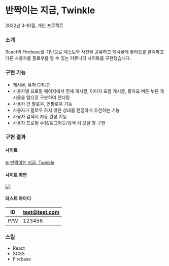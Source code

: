 # 반짝이는 지금, Twinkle
2022년 3-10월, 개인 프로젝트

### 소개
React와 Firebase를 기반으로 텍스트와 사진을 공유하고 게시글에 좋아요를 클릭하고 다른 사용자를 팔로우를 할 수 있는 커뮤니티 사이트를 구현했습니다.

### 구현 기능
- 게시글, 유저 CRUD
- 사용자별 프로필 페이지에서 전체 게시글, 이미지 포함 게시글, 좋아요 버튼 누른 게시물을 탭으로 구분하여 렌더링
- 사용자 간 팔로우, 언팔로우 기능
- 사용자가 팔로우 하지 않은 상대를 랜덤하게 추천하는 기능
- 사용자 검색시 자동 완성 기능
- 사용자 프로필 수정/로그아웃/검색 시 모달 창 구현

### 구현 결과
#### 사이트
[🌐 반짝이는 지금, Twinkle](summereuna.github.io/twinkle/)
#### 사이트 화면
![](https://velog.velcdn.com/images/summereuna/post/5d39683e-64b1-4196-a81a-85fec3e75b32/image.gif)

#### 테스트 아이디
| ID | test@test.com |
| --- | --- |
| P/W | 123456 |

### 스킬
- React
- SCSS
- Firebase
